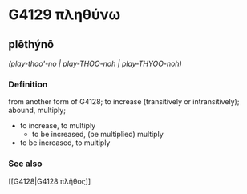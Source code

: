 # G4129 πληθύνω

## plēthýnō

_(play-thoo'-no | play-THOO-noh | play-THYOO-noh)_

### Definition

from another form of G4128; to increase (transitively or intransitively); abound, multiply; 

- to increase, to multiply
  - to be increased, (be multiplied) multiply
- to be increased, to multiply

### See also

[[G4128|G4128 πλῆθος]]
